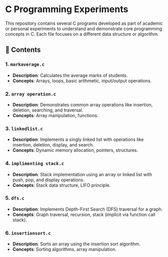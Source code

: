 # C Programming Experiments

This repository contains several C programs developed as part of academic or personal experiments to understand and demonstrate core programming concepts in C. Each file focuses on a different data structure or algorithm.

## 📂 Contents

### 1. `markaverage.c`
- **Description**: Calculates the average marks of students.
- **Concepts**: Arrays, loops, basic arithmetic, input/output operations.

### 2. `array operation.c`
- **Description**: Demonstrates common array operations like insertion, deletion, searching, and traversal.
- **Concepts**: Array manipulation, functions.

### 3. `linkedlist.c`
- **Description**: Implements a singly linked list with operations like insertion, deletion, display, and search.
- **Concepts**: Dynamic memory allocation, pointers, structures.

### 4. `implimenting stack.c`
- **Description**: Stack implementation using an array or linked list with push, pop, and display operations.
- **Concepts**: Stack data structure, LIFO principle.

### 5. `dfs.c`
- **Description**: Implements Depth-First Search (DFS) traversal for a graph.
- **Concepts**: Graph traversal, recursion, stack (implicit via function call stack).

### 6. `insertionsort.c`
- **Description**: Sorts an array using the insertion sort algorithm.
- **Concepts**: Sorting algorithms, array manipulation.
